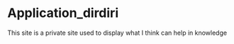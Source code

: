 # Application_dirdiri
This site is a private site used to display what I think can help in knowledge 
